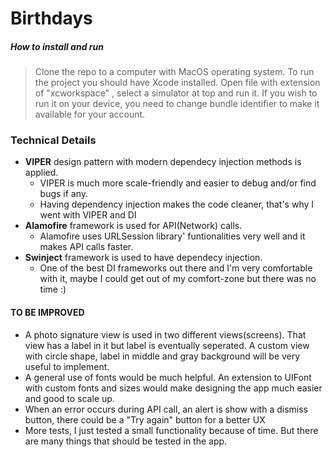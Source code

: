 # Birthdays

##### How to install and run

> Clone the repo to a computer with MacOS operating system. To run the project you should have Xcode installed. Open file with extension of "xcworkspace" , select a simulator at top and run it. If you wish to run it on your device, you need to change bundle identifier to make it available for your account.



### Technical Details

* **VIPER** design pattern with modern dependecy injection methods is applied.
  * VIPER is much more scale-friendly and easier to debug and/or find bugs if any.
  * Having dependency injection makes the code cleaner, that's why I went with VIPER and DI
* **Alamofire** framework is used for API(Network) calls.
  * Alamofire uses URLSession library' funtionalities very well and it makes API calls faster.
* **Swinject** framework is used to have dependecy injection.
  * One of the best DI frameworks out there and I'm very comfortable with it, maybe I could get out of my comfort-zone but there was no time :) 



#### TO BE IMPROVED

* A photo signature view is used in two different views(screens). That view has a label in it but label is eventually seperated. A custom view with circle shape, label in middle and gray background will be very useful to implement.
* A general use of fonts would be much helpful. An extension to UIFont with custom fonts and sizes would make designing the app much easier and good to scale up.
* When an error occurs during API call, an alert is show with a dismiss button, there could be a "Try again" button for a better UX
* More tests, I just tested a small functionality because of time. But there are many things that should be tested in the app.